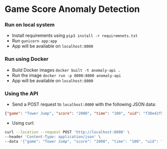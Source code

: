 # Game Score Anomaly Detection

### Run on local system
* Install requirements using `pip3 install -r requiremnets.txt`
* Run `gunicorn app:app`
* App will be available on `localhost:8000`

### Run using Docker
* Build Docker images `docker built -t anomaly-api .`
* Run the image `docker run -p 8000:8000 anomaly-api`
* App will be available on `localhost:8000`

### Using the API

* Send a POST request to `localhost:8000` with the following JSON data:
```json
{"game": "Tower Jump", "score": "2000", "time": "100", "uid": "f38e42f5cc42c7b14de29e739cb87cc8ec6c6b127fb24c426668c13518ecac0b"}
```
* Using curl:
```bash
curl --location --request POST 'http://localhost:8080' \
--header 'Content-Type: application/json' \
--data '{"game": "Tower Jump", "score": "2000", "time": "100", "uid": "f38e42f5cc42c7b14de29e739cb87cc8ec6c6b127fb24c426668c13518ecac0b"}'
```